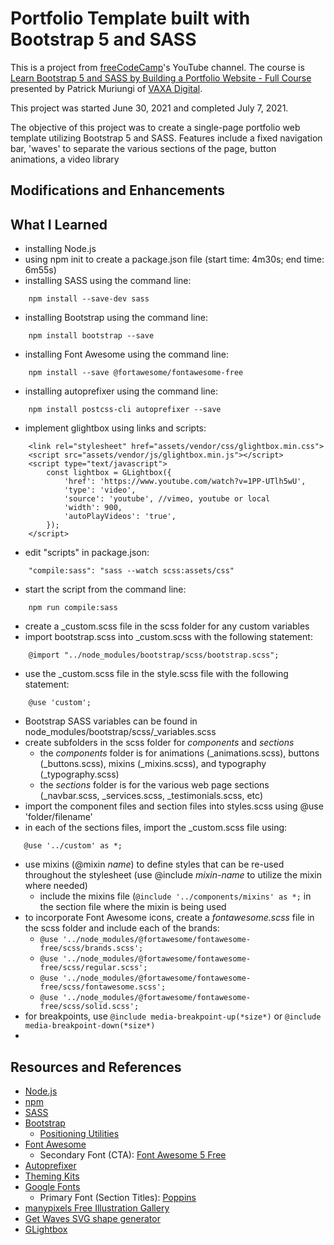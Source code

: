 # Portfolio Template built with Bootstrap 5 and SASS

This is a project from [freeCodeCamp](https://www.freecodecamp.org)'s YouTube channel. The course is [Learn Bootstrap 5 and SASS by Building a Portfolio Website - Full Course](https://www.youtube.com/watch?v=iJKCj8uAHz8) presented by Patrick Muriungi of [VAXA Digital](https://vaxadigital.com/).

This project was started June 30, 2021 and completed July 7, 2021.

The objective of this project was to create a single-page portfolio web template utilizing Bootstrap 5 and SASS. Features include a fixed navigation bar, 'waves' to separate the various sections of the page, button animations, a video library 
## Modifications and Enhancements

## What I Learned

* installing Node.js
* using npm init to create a package.json file \(start time: 4m30s; end time: 6m55s\)
* installing SASS using the command line:
```
    npm install --save-dev sass
```
* installing Bootstrap using the command line:
```
    npm install bootstrap --save
```
* installing Font Awesome using the command line:
```
    npm install --save @fortawesome/fontawesome-free
```
* installing autoprefixer using the command line:
```
    npm install postcss-cli autoprefixer --save
```
* implement glightbox using links and scripts:
```
    <link rel="stylesheet" href="assets/vendor/css/glightbox.min.css">
    <script src="assets/vendor/js/glightbox.min.js"></script>
    <script type="text/javascript">
        const lightbox = GLightbox({
            'href': 'https://www.youtube.com/watch?v=1PP-UTlh5wU',
            'type': 'video',
            'source': 'youtube', //vimeo, youtube or local
            'width': 900,
            'autoPlayVideos': 'true',
        });
    </script>
```
* edit "scripts" in package.json:
```
    "compile:sass": "sass --watch scss:assets/css"
```
* start the script from the command line:
```
    npm run compile:sass
```
* create a _custom.scss file in the scss folder for any custom variables
* import bootstrap.scss into _custom.scss with the following statement:
```
    @import "../node_modules/bootstrap/scss/bootstrap.scss";
```
* use the _custom.scss file in the style.scss file with the following statement:
```
    @use 'custom';
```
* Bootstrap SASS variables can be found in node_modules/bootstrap/scss/_variables.scss
* create subfolders in the scss folder for *components* and *sections*
    * the *components* folder is for animations (_animations.scss), buttons (_buttons.scss), mixins (_mixins.scss), and typography (_typography.scss)
    * the *sections* folder is for the various web page sections (_navbar.scss, _services.scss, _testimonials.scss, etc)
* import the component files and section files into styles.scss using @use 'folder/filename'
* in each of the sections files, import the _custom.scss file using:
```
   @use '../custom' as *;
```
* use mixins (@mixin *name*) to define styles that can be re-used throughout the stylesheet (use @include *mixin-name* to utilize the mixin where needed)
    * include the mixins file (```@include '../components/mixins' as *;``` in the section file where the mixin is being used 
* to incorporate Font Awesome icons, create a *fontawesome.scss* file in the scss folder and include each of the brands:
    * ```@use '../node_modules/@fortawesome/fontawesome-free/scss/brands.scss';```
    * ```@use '../node_modules/@fortawesome/fontawesome-free/scss/regular.scss';```
    * ```@use '../node_modules/@fortawesome/fontawesome-free/scss/fontawesome.scss';```
    * ```@use '../node_modules/@fortawesome/fontawesome-free/scss/solid.scss';```
* for breakpoints, use ```@include media-breakpoint-up(*size*)``` or ```@include media-breakpoint-down(*size*)```
* 
## Resources and References

* [Node.js](https://nodejs.org/en/)
* [npm](https://www.npmjs.com/)
* [SASS](https://www.npmjs.com/package/sass)
* [Bootstrap](https://getbootstrap.com/)
    * [Positioning Utilities](https://getbootstrap.com/docs/5.0/utilities/position/)
* [Font Awesome](https://fontawesome.com/)
    * Secondary Font (CTA): [Font Awesome 5 Free](https://fontawesome.com/)
* [Autoprefixer](https://www.npmjs.com/package/autoprefixer)
* [Theming Kits](https://hackerthemes.com/kit/)
* [Google Fonts](https://fonts.google.com/)
    * Primary Font (Section Titles): [Poppins](https://fonts.google.com/specimen/Poppins?query=poppins)    
* [manypixels Free Illustration Gallery](https://www.manypixels.co/gallery)
* [Get Waves SVG shape generator](https://getwaves.io/)
* [GLightbox](https://biati-digital.github.io/glightbox/)
